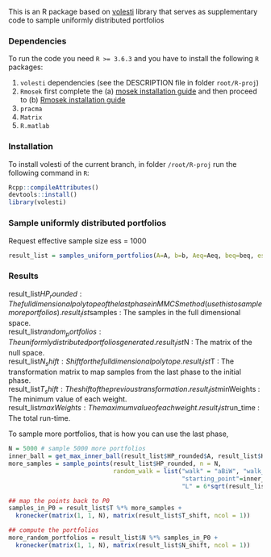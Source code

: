 This is an R package based on [volesti](https://github.com/GeomScale/volume_approximation) library that serves as supplementary code to sample uniformly distributed portfolios

###  Dependencies

To run the code you need `R >= 3.6.3` and you have to install the following `R` packages:  

1. `volesti` dependencies (see the DESCRIPTION file in folder `root/R-proj`)  
2. `Rmosek` first complete the (a) [mosek installation guide](https://docs.mosek.com/9.2/install/installation.html) and then proceed to (b) [Rmosek installation guide](https://docs.mosek.com/9.2/rmosek/install-interface.html)  
3. `pracma`
4. `Matrix`
5. `R.matlab`

###  Installation

To install volesti of the current branch, in folder `/root/R-proj` run the following command in `R`:  
```r
Rcpp::compileAttributes()  
devtools::install()  
library(volesti)  
```

### Sample uniformly distributed portfolios  

Request effective sample size ess = 1000

```r
result_list = samples_uniform_portfolios(A=A, b=b, Aeq=Aeq, beq=beq, ess = 1000)
```

### Results  

result_list$HP_rounded : The full dimensional polytope of the last phase in MMCS method (use this to sample more portfolios).  
result_list$samples : The samples in the full dimensional space.  
result_list$random_portfolios : The uniformly distributed portfolios generated.  
result_list$N : The matrix of the null space.  
result_list$N_shift : Shift for the full dimensional polytope.  
result_list$T : The transformation matrix to map samples from the last phase to the initial phase.  
result_list$T_shift : The shift of the previous transformation.  
result_list$minWeights : The minimum value of each weight.  
result_list$maxWeights : The maximum value of each weight.  
result_list$run_time : The total run-time.  

To sample more portfolios, that is how you can use the last phase,  

```r
N = 5000 # sample 5000 more portfolios
inner_ball = get_max_inner_ball(result_list$HP_rounded$A, result_list$HP_rounded$b)
more_samples = sample_points(result_list$HP_rounded, n = N, 
                             random_walk = list("walk" = "aBiW", "walk_length" = 1,
                                                "starting_point"=inner_ball$center, 
                                                "L" = 6*sqrt(result_list$HP_rounded$dimension)*inner_ball$radius))

## map the points back to P0
samples_in_P0 = result_list$T %*% more_samples + 
  kronecker(matrix(1, 1, N), matrix(result_list$T_shift, ncol = 1))

## compute the portfolios
more_random_portfolios = result_list$N %*% samples_in_P0 + 
  kronecker(matrix(1, 1, N), matrix(result_list$N_shift, ncol = 1))
```
